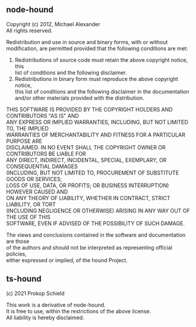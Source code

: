 ## node-hound
Copyright (c) 2012, Michael Alexander  
All rights reserved.  
  
Redistribution and use in source and binary forms, with or without  
modification, are permitted provided that the following conditions are met:  
  
1. Redistributions of source code must retain the above copyright notice, this  
   list of conditions and the following disclaimer.  
2. Redistributions in binary form must reproduce the above copyright notice,  
   this list of conditions and the following disclaimer in the documentation  
   and/or other materials provided with the distribution.  
  
THIS SOFTWARE IS PROVIDED BY THE COPYRIGHT HOLDERS AND CONTRIBUTORS "AS IS" AND  
ANY EXPRESS OR IMPLIED WARRANTIES, INCLUDING, BUT NOT LIMITED TO, THE IMPLIED  
WARRANTIES OF MERCHANTABILITY AND FITNESS FOR A PARTICULAR PURPOSE ARE  
DISCLAIMED. IN NO EVENT SHALL THE COPYRIGHT OWNER OR CONTRIBUTORS BE LIABLE FOR  
ANY DIRECT, INDIRECT, INCIDENTAL, SPECIAL, EXEMPLARY, OR CONSEQUENTIAL DAMAGES  
(INCLUDING, BUT NOT LIMITED TO, PROCUREMENT OF SUBSTITUTE GOODS OR SERVICES;  
LOSS OF USE, DATA, OR PROFITS; OR BUSINESS INTERRUPTION) HOWEVER CAUSED AND  
ON ANY THEORY OF LIABILITY, WHETHER IN CONTRACT, STRICT LIABILITY, OR TORT  
(INCLUDING NEGLIGENCE OR OTHERWISE) ARISING IN ANY WAY OUT OF THE USE OF THIS  
SOFTWARE, EVEN IF ADVISED OF THE POSSIBILITY OF SUCH DAMAGE.  
  
The views and conclusions contained in the software and documentation are those  
of the authors and should not be interpreted as representing official policies,  
either expressed or implied, of the hound Project.  
  
## ts-hound
(c) 2021 Prokop Schield  
  
This work is a derivative of node-hound.  
It is free to use, within the restrictions of the above license.  
All liability is hereby disclaimed.  
